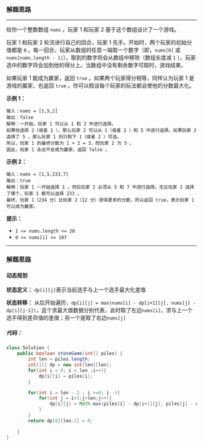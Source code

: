### 解题思路

---

给你一个整数数组 `nums` 。玩家 1 和玩家 2 基于这个数组设计了一个游戏。

玩家 1 和玩家 2 轮流进行自己的回合，玩家 1 先手。开始时，两个玩家的初始分值都是 `0` 。每一回合，玩家从数组的任意一端取一个数字（即，`nums[0]` 或 `nums[nums.length - 1]`），取到的数字将会从数组中移除（数组长度减 `1` ）。玩家选中的数字将会加到他的得分上。当数组中没有剩余数字可取时，游戏结束。

如果玩家 1 能成为赢家，返回 `true` 。如果两个玩家得分相等，同样认为玩家 1 是游戏的赢家，也返回 `true` 。你可以假设每个玩家的玩法都会使他的分数最大化。

**示例 1：**

```
输入：nums = [1,5,2]
输出：false
解释：一开始，玩家 1 可以从 1 和 2 中进行选择。
如果他选择 2（或者 1 ），那么玩家 2 可以从 1（或者 2 ）和 5 中进行选择。如果玩家 2 选择了 5 ，那么玩家 1 则只剩下 1（或者 2 ）可选。 
所以，玩家 1 的最终分数为 1 + 2 = 3，而玩家 2 为 5 。
因此，玩家 1 永远不会成为赢家，返回 false 。
```

**示例 2：**

```
输入：nums = [1,5,233,7]
输出：true
解释：玩家 1 一开始选择 1 。然后玩家 2 必须从 5 和 7 中进行选择。无论玩家 2 选择了哪个，玩家 1 都可以选择 233 。
最终，玩家 1（234 分）比玩家 2（12 分）获得更多的分数，所以返回 true，表示玩家 1 可以成为赢家。
```

**提示：**

-   `1 <= nums.length <= 20`
-   `0 <= nums[i] <= 107`

---

### 解题思路

#### 动态规划

**状态定义：** `dp[i][j]`表示当前选手与上一个选手最大化差值

**状态转移：** 从后开始遍历，`dp[i][j] = max(nums[i] - dp[i+1][j], nums[j] - dp[i][j-1])`，这个求最大值数据分别代表，此时取了左边`nums[i]`，求与上一个选手得到差异值的差值；另一个是取了右边`nums[j]`

##### 代码：

```java
class Solution {
    public boolean stoneGame(int[] piles) {
        int len = piles.length;
        int[][] dp = new int[len][len];
        for(int i = 0; i < len ;i++){
            dp[i][i] = piles[i];
        }

        for(int i = len - 2 ; i >=0; i--){
            for(int j = i+1;j<len;j++){
                dp[i][j] = Math.max(piles[i] - dp[i+1][j], piles[j] - dp[i][j-1]);
            }
        }
        return dp[0][len-1] > 0;

    }
}
```



